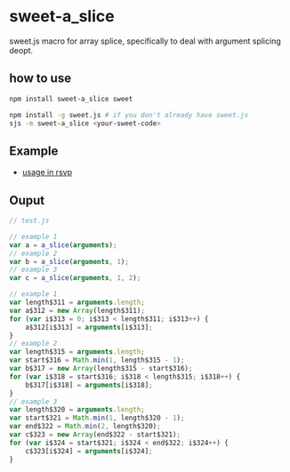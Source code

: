 sweet-a_slice
=============

sweet.js macro for array splice, specifically to deal with argument splicing deopt.

how to use
----------

```sh
npm install sweet-a_slice sweet

npm install -g sweet.js # if you don't already have sweet.js
sjs -m sweet-a_slice <your-sweet-code>
```

Example
-------

* [usage in rsvp](https://github.com/tildeio/rsvp.js/commit/cddf7232546a9cf858524b75cde6f9edf72620a7)



Ouput
-----

```js
// test.js

// example 1
var a = a_slice(arguments);
// example 2
var b = a_slice(arguments, 1);
// example 3
var c = a_slice(arguments, 1, 2);
```

```js
// example 1
var length$311 = arguments.length;
var a$312 = new Array(length$311);
for (var i$313 = 0; i$313 < length$311; i$313++) {
    a$312[i$313] = arguments[i$313];
}
// example 2
var length$315 = arguments.length;
var start$316 = Math.min(1, length$315 - 1);
var b$317 = new Array(length$315 - start$316);
for (var i$318 = start$316; i$318 < length$315; i$318++) {
    b$317[i$318] = arguments[i$318];
}
// example 3
var length$320 = arguments.length;
var start$321 = Math.min(1, length$320 - 1);
var end$322 = Math.min(2, length$320);
var c$323 = new Array(end$322 - start$321);
for (var i$324 = start$321; i$324 < end$322; i$324++) {
    c$323[i$324] = arguments[i$324];
}
```
